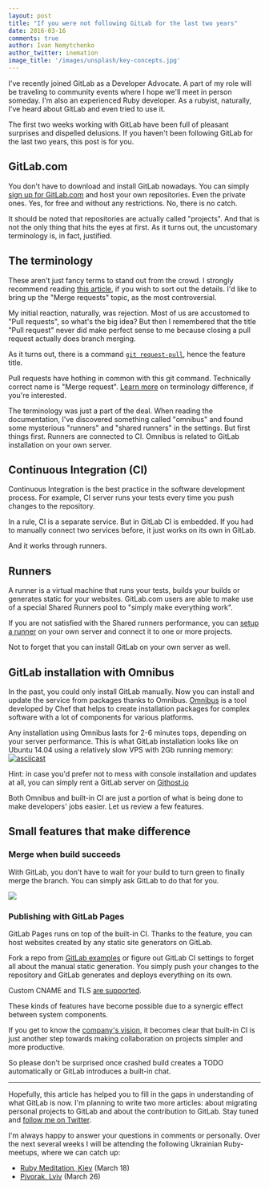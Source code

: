 ```yaml
---
layout: post
title: "If you were not following GitLab for the last two years"
date: 2016-03-16
comments: true
author: Ivan Nemytchenko
author_twitter: inemation
image_title: '/images/unsplash/key-concepts.jpg'
---
```


I've recently joined GitLab as a Developer Advocate. A part of my role will be traveling to community events where I hope we'll meet in person someday. I'm also an experienced Ruby developer. As a rubyist, naturally, I've heard about GitLab and even tried to use it.

The first two weeks working with GitLab have been full of pleasant surprises and dispelled delusions. If you haven't been following GitLab for the last two years, this post is for you.

<!--more-->

## GitLab.com

You don't have to download and install GitLab nowadays. You can simply [sign up for GitLab.com](https://gitlab.com/users/sign_in) and host your own repositories. Even the private ones. Yes, for free and without any restrictions. No, there is no catch.

It should be noted that repositories are actually called "projects". And that is not the only thing that hits the eyes at first. As it turns out, the uncustomary terminology is, in fact, justified. 

## The terminology 
These aren't just fancy terms to stand out from the crowd. I strongly recommend reading [this article](), if you wish to sort out the details. I'd like to bring up the "Merge requests" topic, as the most controversial.

My initial reaction, naturally, was rejection. Most of us are accustomed to "Pull requests", so what's the big idea?
But then I remembered that the title "Pull request" never did make perfect sense to me because closing a pull request actually does branch merging.

As it turns out, there is a command [`git request-pull`](https://git-scm.com/docs/git-request-pull), hence the feature title.

Pull requests have hothing in common with this git command. Technically correct name is "Merge request". 
[Learn more](https://about.gitlab.com/2016/01/27/comparing-terms-gitlab-github-bitbucket/) on terminology difference, if you're interested.

The terminology was just a part of the deal. When reading the documentation, I've discovered something called "omnibus" and found some mysterious "runners" and "shared runners" in the settings. But first things first. 
Runners are connected to CI. Omnibus is related to GitLab installation on your own server.

## Continuous Integration (CI)

Continuous Integration is the best practice in the software development process. For example, CI server runs your tests every time you push changes to the repository.

In a rule, CI is a separate service. But in GitLab CI is embedded.
If you had to manually connect two services before, it just works on its own in GitLab.

And it works through runners.

## Runners

A runner is a virtual machine that runs your tests, builds your builds or generates static for your websites. GitLab.com users are able to make use of a special Shared Runners pool to "simply make everything work". 

If you are not satisfied with the Shared runners performance, you can [setup a runner](https://about.gitlab.com/2016/03/01/gitlab-runner-with-docker/) on your own server and connect it to one or more projects.

Not to forget that you can install GitLab on your own server as well. 

## GitLab installation with Omnibus

In the past, you could only install GitLab manually. Now you can install and update the service from packages thanks to Omnibus.
[Omnibus](https://github.com/chef/omnibus-chef) is a tool developed by Chef that helps to create installation packages for complex software with a lot of components for various platforms.

Any installation using Omnibus lasts for 2-6 minutes tops, depending on your server performance. This is what GitLab installation looks like on Ubuntu 14.04 using a relatively slow VPS with 2Gb running memory:
[![asciicast](https://asciinema.org/a/39151.png)](https://asciinema.org/a/39151)

Hint: in case you'd prefer not to mess with console installation and updates at all, you can simply rent a GitLab server on [Githost.io](https://githost.io/)

Both Omnibus and built-in CI are just a portion of what is being done to make developers' jobs easier.
Let us review a few features.

## Small features that make difference

### Merge when build succeeds

With GitLab, you don't have to wait for your build to turn green to finally merge the branch. You can simply ask GitLab to do that for you.

![](/images/automerge.jpg)

### Publishing with GitLab Pages

GitLab Pages runs on top of the built-in CI. Thanks to the feature, you can host websites created by any static site generators on GitLab. 

Fork a repo from [GitLab examples](https://gitlab.com/groups/gitlab-examples?utf8=%E2%9C%93&filter_projects=pages-) or figure out GitLab CI settings to forget all about the manual static generation. 
You simply push your changes to the repository and GitLab generates and deploys everything on its own.

Custom CNAME and TLS [are supported](http://doc.gitlab.com/ee/pages/README.html#add-a-custom-domain-to-your-pages-website).




These kinds of features have become possible due to a synergic effect between system components.

If you get to know the [company's vision](https://about.gitlab.com/direction/#vision), it becomes clear that built-in CI is just another step towards making collaboration on projects simpler and more productive.

So please don't be surprised once crashed build creates a TODO automatically or GitLab introduces a built-in chat.

* * * 

Hopefully, this article has helped you to fill in the gaps in understanding of what GitLab is now. I'm planning to write two more articles: about migrating personal projects to GitLab and about the contribution to GitLab. Stay tuned and [follow me on Twitter](https://twitter.com/inemation).

I'm always happy to answer your questions in comments or personally. Over the next several weeks I will be attending the following Ukrainian Ruby-meetups, where we can catch up:

- [Ruby Meditation, Kiev](https://www.facebook.com/events/406794219490854/) (March 18)
- [Pivorak, Lviv](https://www.facebook.com/pivorak/) (March 26)